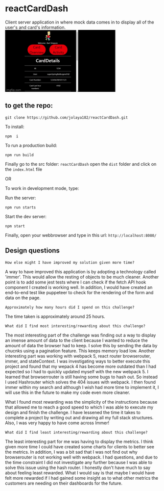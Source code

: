 # reactCardDash

Client server application in where mock data comes in to display all of the user's and card's information.
<img src="./frontend/images/c.gif" title="c"/>

## to get the repo:

```
git clone https://github.com/jolaya182/reactCardDash.git

```

To install:
```
npm  i
```

To run a production build:
```
npm run build
```

Finally go to the src folder: `reactCardDash`
open the `dist` folder and click on the `index.html` file

OR

To work in development mode, type:

Run the server:
```
npm run starts
```

Start the dev server:
```
npm start
```
Finally, open your webbrowser and type in this url: `http://localhost:8080/` 


## Design questions

```
How else might I have improved my solution given more time?
```

A way to have improved this application is by adopting a technology called 'immer'. This would allow the resting of objects to be much cleaner. Another point is to add some jest tests where I can check if the fetch API hook component I created is working well. In addition, I would have created an end-to-end test like puppeteer to check for the rendering of the form and data on the page.

```
Approximately how many hours did I spend on this challenge?
```
The time taken is approximately around 25 hours.

```
What did I find most interesting/rewarding about this challenge?
````
The most interesting part of the challenge was finding out a way to display an imense amount of data to the client because I wanted to reduce the amount of data the browser had to keep. I solve this by sending the data by chucnks using a pagination feature. This keeps memory load low. Another interesting part was working with webpack 5, react router browserouter, immer, and stateContext. I was investigating ways to better execute this project and found that my wepack 4 has become more outdated than I had expected so I had to quickly updated myself with the new webpack 5. I learned that browserrouter is still having some bugs to hash out. So instead I used Hashrouter which solves the 404 issues with webpack. I then found immer within my search and although I wish had more time to implement it, I will use this in the future to make my code even more cleaner.

What I found most rewarding was the simplicity of the instructions because that allowed me to reach a good speed to which I was able to execute my design and finish the challenge. I have lessened the time it takes to complete a project by writing out and drawing all my full stack structures. Also, I was very happy to have come across Immer! 

```
What did I find least interesting/rewarding about this challenge?
```
The least interesting part for me was having to display the metrics. I think given more time I could have created some charts for clients to better see the metrics. In addition, I was a bit sad that I was not find out why browserouter is not working well with webpack. I had questions, and due to the time constraint I did not investigate any further because I was able to solve this issue using the hash router. 
I honestly don't have much to say about feeling least rewarded. What I would say is that maybe I would have felt more rewarded if I had gained some insight as to what other metrics the customers are needing on their dashboards for the future.

